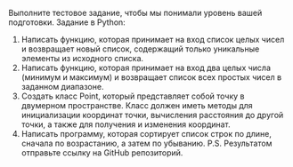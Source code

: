 Выполните тестовое задание, чтобы мы понимали уровень вашей подготовки. 
Задание в Python:
1. Написать функцию, которая принимает на вход список целых чисел и возвращает новый список, содержащий только уникальные элементы из исходного списка.
2. Написать функцию, которая принимает на вход два целых числа (минимум и максимум) и возвращает список всех простых чисел в заданном диапазоне.
3. Создать класс Point, который представляет собой точку в двумерном пространстве. Класс должен иметь методы для инициализации координат точки, вычисления расстояния до другой точки, а также для получения и изменения координат.
4. Написать программу, которая сортирует список строк по длине, сначала по возрастанию, а затем по убыванию.
P.S. Результатом отправьте ссылку на GitHub репозиторий.

